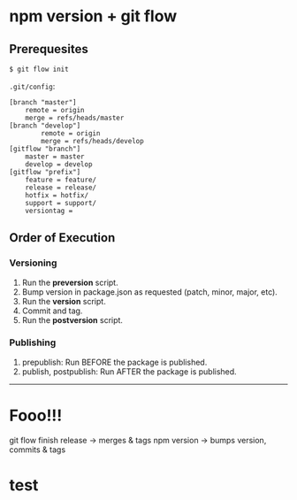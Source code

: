npm version + git flow
======================


## Prerequesites

```bash
$ git flow init
```

``.git/config``:
```
[branch "master"]
	remote = origin
	merge = refs/heads/master
[branch "develop"]
        remote = origin
        merge = refs/heads/develop
[gitflow "branch"]
	master = master
	develop = develop
[gitflow "prefix"]
	feature = feature/
	release = release/
	hotfix = hotfix/
	support = support/
	versiontag = 
```


## Order of Execution

### Versioning

1. Run the **preversion** script.
2. Bump version in package.json as requested (patch, minor, major, etc).
3. Run the **version** script.
5. Commit and tag.
6. Run the **postversion** script.

### Publishing

1. prepublish: Run BEFORE the package is published.
2. publish, postpublish: Run AFTER the package is published.


---

# Fooo!!!

git flow finish release -> merges & tags
npm version -> bumps version, commits & tags

 # test
  